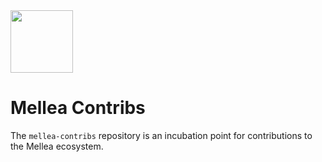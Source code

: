 <img src="https://github.com/generative-computing/mellea-contribs/raw/main/docs/mellea-contribs.jpg" height=100>


# Mellea Contribs

The `mellea-contribs` repository is an incubation point for contributions to
the Mellea ecosystem.
